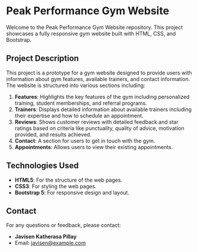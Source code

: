 # Peak Performance Gym Website

Welcome to the Peak Performance Gym Website repository. This project showcases a fully responsive gym website built with HTML, CSS, and Bootstrap.

## Project Description

This project is a prototype for a gym website designed to provide users with information about gym features, available trainers, and contact information. The website is structured into various sections including:

1. **Features**: Highlights the key features of the gym including personalized training, student memberships, and referral programs.
2. **Trainers**: Displays detailed information about available trainers including their expertise and how to schedule an appointment.
3. **Reviews**: Shows customer reviews with detailed feedback and star ratings based on criteria like punctuality, quality of advice, motivation provided, and results achieved.
4. **Contact**: A section for users to get in touch with the gym.
5. **Appointments**: Allows users to view their existing appointments.

## Technologies Used

- **HTML5**: For the structure of the web pages.
- **CSS3**: For styling the web pages.
- **Bootstrap 5**: For responsive design and layout.

## Contact

For any questions or feedback, please contact:
- **Javisen Katherasa Pillay**
- Email: javisen@example.com
